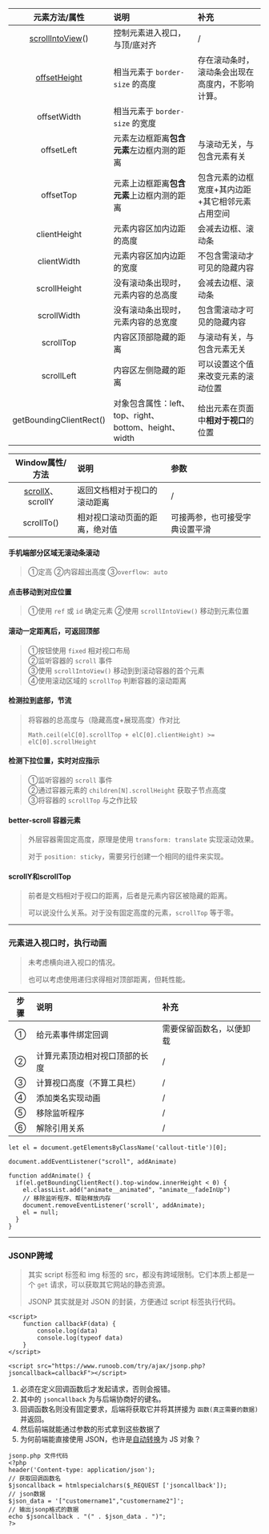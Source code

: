 元素方法/属性 | 说明 | 补充
:-: | :- | :-
[scrollIntoView](https://github.com/SpringLoach/origin-2021/blob/happy-day/JavaScript/第十三章-客户端检测.md#控制滚动)() | 控制元素进入视口，与顶/底对齐 | /
[offsetHeight](https://github.com/SpringLoach/origin-2021/blob/happy-day/JavaScript/第十三章-客户端检测.md#元素尺寸) | 相当元素于 `border-size` 的高度 | 存在滚动条时，滚动条会出现在高度内，不影响计算。
offsetWidth | 相当元素于 `border-size` 的宽度 | 
offsetLeft | 元素左边框距离**包含元素**左边框内测的距离 | 与滚动无关，与包含元素有关
offsetTop | 元素上边框距离**包含元素**上边框内测的距离 | 包含元素的边框宽度+其内边距+其它相邻元素占用空间  
clientHeight | 元素内容区加内边距的高度 | 会减去边框、滚动条
clientWidth | 元素内容区加内边距的宽度 | 不包含需滚动才可见的隐藏内容
scrollHeight | 没有滚动条出现时，元素内容的总高度 | 会减去边框、滚动条
scrollWidth | 没有滚动条出现时，元素内容的总宽度 | 包含需滚动才可见的隐藏内容
scrollTop | 内容区顶部隐藏的距离 | 与滚动有关，与包含元素无关
scrollLeft | 内容区左侧隐藏的距离 | 可以设置这个值来改变元素的滚动位置
getBoundingClientRect() | 对象包含属性：left、top、right、bottom、height、width | 给出元素在页面中**相对于视口**的位置

Window属性/方法 | 说明 | 参数
:-: | :- | :-
[scrollX](https://github.com/SpringLoach/origin-2021/blob/happy-day/JavaScript/第十章-函数.md#视口位置)、scrollY | 返回文档相对于视口的滚动距离 | /
scrollTo() | 相对视口滚动页面的距离，绝对值 | 可接两参，也可接受字典设置平滑

#### 手机端部分区域无滚动条滚动

> ①定高 ②内容超出高度 ③`overflow: auto`

#### 点击移动到对应位置  

> ①使用 `ref` 或 `id` 确定元素 ②使用 `scrollIntoView()` 移动到元素位置 

#### 滚动一定距离后，可返回顶部  

> ①按钮使用 `fixed` 相对视口布局   
> ②监听容器的 `scroll` 事件   
> ③使用 `scrollIntoView()` 移动到到滚动容器的首个元素   
> ④使用滚动区域的 `scrollTop` 判断容器的滚动距离  

#### 检测拉到底部，节流  

> 将容器的总高度与（隐藏高度+展现高度）作对比
>
> ```react
> Math.ceil(elC[0].scrollTop + elC[0].clientHeight) >= elC[0].scrollHeight
> ```

#### 检测下拉位置，实时对应指示

> ①监听容器的 `scroll` 事件   
> ②通过容器元素的 `children[N].scrollHeight` 获取子节点高度   
> ③将容器的 `scrollTop` 与之作比较  

#### better-scroll 容器元素

> 外层容器需固定高度，原理是使用 `transform: translate` 实现滚动效果。  
> 
> 对于 `position: sticky`，需要另行创建一个相同的组件来实现。  

#### scrollY和scrollTop  

> 前者是文档相对于视口的距离，后者是元素内容区被隐藏的距离。  
> 
> 可以说没什么关系。对于没有固定高度的元素，`scrollTop` 等于零。    

----

### 元素进入视口时，执行动画  
> 未考虑横向进入视口的情况。  
> 
> 也可以考虑使用递归求得相对顶部距离，但耗性能。  

步骤 | 说明 | 补充
:-: | :- | :-
① | 给元素事件绑定回调 | 需要保留函数名，以便卸载 
② | 计算元素顶边相对视口顶部的长度 | /
③ | 计算视口高度（不算工具栏） | /
④ | 添加类名实现动画 | /
⑤ | 移除监听程序 | /
⑥ | 解除引用关系 | /

```react
let el = document.getElementsByClassName('callout-title')[0];

document.addEventListener("scroll", addAnimate)

function addAnimate() { 
  if(el.getBoundingClientRect().top-window.innerHeight < 0) {
    el.classList.add("animate__animated", "animate__fadeInUp")
    // 移除监听程序、帮助释放内存
    document.removeEventListener('scroll', addAnimate);
    el = null;
  }
}
```

----

### JSONP跨域  
> 其实 script 标签和 img 标签的 src，都没有跨域限制。它们本质上都是一个 `get` 请求，可以获取其它网站的静态资源。  
> 
> JSONP 其实就是对 JSON 的封装，方便通过 script 标签执行代码。  

```react
<script>
    function callbackF(data) {
    	console.log(data)
        console.log(typeof data)
	}
</script>

<script src="https://www.runoob.com/try/ajax/jsonp.php?jsoncallback=callbackF"></script>
```

1. 必须在定义回调函数后才发起请求，否则会报错。     
2. 其中的 `jsoncallback` 为与后端协商好的键名。    
3. 回调函数名则没有固定要求，后端将获取它并将其拼接为 `函数(真正需要的数据)` 并返回。  
4. 然后前端就能通过参数的形式拿到这些数据了  
5. 为何前端能直接使用 JSON，也许是[自动转换](https://www.w3school.com.cn/json/index.asp)为 JS 对象？

```
jsonp.php 文件代码
<?php
header('Content-type: application/json');
// 获取回调函数名
$jsoncallback = htmlspecialchars($_REQUEST ['jsoncallback']);
// json数据
$json_data = '["customername1","customername2"]';
// 输出jsonp格式的数据
echo $jsoncallback . "(" . $json_data . ")";
?>
```






